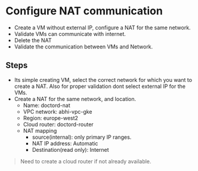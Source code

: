 # Configure NAT communication

- Create a VM without external IP, configure a NAT for the same network.
- Validate VMs can communicate with internet.
- Delete the NAT
- Validate the communication between VMs and Network.

## Steps

- Its simple creating VM, select the correct network for which you want to create a NAT. Also for proper validation dont select external IP for the VMs.
- Create a NAT for the same network, and location.
  - Name: doctord-nat
  - VPC network: abhi-vpc-gke
  - Region: europe-west2
  - Cloud router: doctord-router
  - NAT mapping
    - source(internal): only primary IP ranges.
    - NAT IP address: Automatic
    - Destination(read only): Internet

> Need to create a cloud router if not already available.